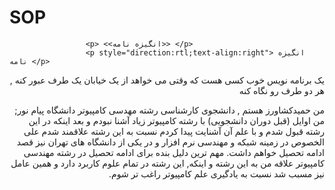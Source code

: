 # SOP
<!DOCTYPE html>
<html>
<head>
 
</head>
<body>
 
                     <p> <<انگیزه نامه>> </p>
                     <p style="direction:rtl;text-align:right"> انگیزه نامه </p>
</body>
</html>                                                         
                                         
<p style="direction:rtl;text-align:right;">یک برنامه نویس خوب کسی هست که وقتی می خواهد از یک خیابان یک طرف عبور کنه , هر دو طرف رو نگاه کنه</p>

<p dir="rtl" align="right">من حمیدکشاورز هستم , دانشجوی کارشناسی رشته مهدسی کامپیوتر دانشگاه پیام نور; من اوایل (قبل دوران دانشجویی) با رشته کامپیوتر زیاد آشنا نبودم و بعد اینکه در این رشته قبول شدم و با علم آن آشنایت پیدا کردم نسبت به این رشته علاقمند شدم علی الخصوص در زمینه شبکه و مهندسی نرم افزار و در یکی از دانشگاه های تهران نیز قصد ادامه تحصیل خواهم داشت. مهم ترین دلیل بنده برای ادامه تحصیل در رشته مهندسی کامپیوتر علاقه من به این رشته و اینکه, این رشته در تمام علوم کاربرد دارد و همین عامل نیز مسبب شد نسبت به یادگیری علم کامپیوتر راغب تر شوم.
</p>

